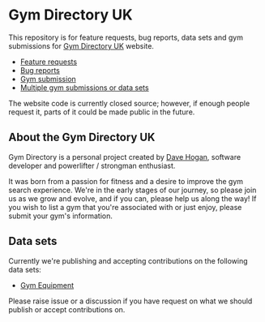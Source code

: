 # Gym Directory UK

This repository is for feature requests, bug reports, data sets and gym submissions for [Gym Directory UK](https://gymdirectory.co.uk) website.

 * [Feature requests](https://github.com/DaveHogan/GymDirectoryUK/issues/new?assignees=&labels=triage%2Cenhancement&projects=&template=feature_request.yml)
 * [Bug reports](https://github.com/DaveHogan/GymDirectoryUK/issues/new?assignees=&labels=triage&projects=&template=bug_report.yml)
 * [Gym submission](https://github.com/DaveHogan/GymDirectoryUK/issues/new?assignees=&labels=triage&projects=&template=gym_submission.yml)
 * [Multiple gym submissions or data sets](https://github.com/DaveHogan/GymDirectoryUK/issues/new?assignees=&labels=triage%2Cbulk-submission&projects=&template=gym_submissions.yml)
 

The website code is currently closed source; however, if enough people request it, parts of it could be made public in the future.


## About the Gym Directory UK
Gym Directory is a personal project created by [Dave Hogan](https://davehogan.co.uk), software developer and powerlifter / strongman enthusiast. 

It was born from a passion for fitness and a desire to improve the gym search experience. We're in the early stages of our journey, so please join us as we grow and evolve, and if you can, please help us along the way! If you wish to list a gym that you're associated with or just enjoy, please submit your gym's information.

## Data sets
Currently we're publishing and accepting contributions on the following data sets:

* [Gym Equipment](./data-sets/equipment/_README.md)

Please raise issue or a discussion if you have request on what we should publish or accept contributions on.